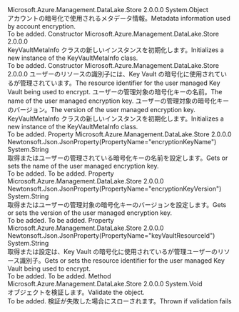 <Type Name="KeyVaultMetaInfo" FullName="Microsoft.Azure.Management.DataLake.Store.Models.KeyVaultMetaInfo">
  <TypeSignature Language="C#" Value="public class KeyVaultMetaInfo" />
  <TypeSignature Language="ILAsm" Value=".class public auto ansi beforefieldinit KeyVaultMetaInfo extends System.Object" />
  <TypeSignature Language="DocId" Value="T:Microsoft.Azure.Management.DataLake.Store.Models.KeyVaultMetaInfo" />
  <TypeSignature Language="VB.NET" Value="Public Class KeyVaultMetaInfo" />
  <TypeSignature Language="F#" Value="type KeyVaultMetaInfo = class" />
  <AssemblyInfo>
    <AssemblyName>Microsoft.Azure.Management.DataLake.Store</AssemblyName>
    <AssemblyVersion>2.0.0.0</AssemblyVersion>
  </AssemblyInfo>
  <Base>
    <BaseTypeName>System.Object</BaseTypeName>
  </Base>
  <Interfaces />
  <Docs>
    <summary>
            <span data-ttu-id="d11c9-101">アカウントの暗号化で使用されるメタデータ情報。</span><span class="sxs-lookup"><span data-stu-id="d11c9-101">Metadata information used by account encryption.</span></span>
            </summary>
    <remarks>To be added.</remarks>
  </Docs>
  <Members>
    <Member MemberName=".ctor">
      <MemberSignature Language="C#" Value="public KeyVaultMetaInfo ();" />
      <MemberSignature Language="ILAsm" Value=".method public hidebysig specialname rtspecialname instance void .ctor() cil managed" />
      <MemberSignature Language="DocId" Value="M:Microsoft.Azure.Management.DataLake.Store.Models.KeyVaultMetaInfo.#ctor" />
      <MemberSignature Language="VB.NET" Value="Public Sub New ()" />
      <MemberType>Constructor</MemberType>
      <AssemblyInfo>
        <AssemblyName>Microsoft.Azure.Management.DataLake.Store</AssemblyName>
        <AssemblyVersion>2.0.0.0</AssemblyVersion>
      </AssemblyInfo>
      <Parameters />
      <Docs>
        <summary>
            <span data-ttu-id="d11c9-102">KeyVaultMetaInfo クラスの新しいインスタンスを初期化します。</span><span class="sxs-lookup"><span data-stu-id="d11c9-102">Initializes a new instance of the KeyVaultMetaInfo class.</span></span>
            </summary>
        <remarks>To be added.</remarks>
      </Docs>
    </Member>
    <Member MemberName=".ctor">
      <MemberSignature Language="C#" Value="public KeyVaultMetaInfo (string keyVaultResourceId, string encryptionKeyName, string encryptionKeyVersion);" />
      <MemberSignature Language="ILAsm" Value=".method public hidebysig specialname rtspecialname instance void .ctor(string keyVaultResourceId, string encryptionKeyName, string encryptionKeyVersion) cil managed" />
      <MemberSignature Language="DocId" Value="M:Microsoft.Azure.Management.DataLake.Store.Models.KeyVaultMetaInfo.#ctor(System.String,System.String,System.String)" />
      <MemberSignature Language="VB.NET" Value="Public Sub New (keyVaultResourceId As String, encryptionKeyName As String, encryptionKeyVersion As String)" />
      <MemberSignature Language="F#" Value="new Microsoft.Azure.Management.DataLake.Store.Models.KeyVaultMetaInfo : string * string * string -&gt; Microsoft.Azure.Management.DataLake.Store.Models.KeyVaultMetaInfo" Usage="new Microsoft.Azure.Management.DataLake.Store.Models.KeyVaultMetaInfo (keyVaultResourceId, encryptionKeyName, encryptionKeyVersion)" />
      <MemberType>Constructor</MemberType>
      <AssemblyInfo>
        <AssemblyName>Microsoft.Azure.Management.DataLake.Store</AssemblyName>
        <AssemblyVersion>2.0.0.0</AssemblyVersion>
      </AssemblyInfo>
      <Parameters>
        <Parameter Name="keyVaultResourceId" Type="System.String" />
        <Parameter Name="encryptionKeyName" Type="System.String" />
        <Parameter Name="encryptionKeyVersion" Type="System.String" />
      </Parameters>
      <Docs>
        <param name="keyVaultResourceId"><span data-ttu-id="d11c9-103">ユーザーのリソースの識別子には、Key Vault の暗号化に使用されているが管理されています。</span><span class="sxs-lookup"><span data-stu-id="d11c9-103">The resource identifier for the user managed Key Vault being used to encrypt.</span></span></param>
        <param name="encryptionKeyName"><span data-ttu-id="d11c9-104">ユーザーの管理対象の暗号化キーの名前。</span><span class="sxs-lookup"><span data-stu-id="d11c9-104">The name of the user managed encryption key.</span></span></param>
        <param name="encryptionKeyVersion"><span data-ttu-id="d11c9-105">ユーザーの管理対象の暗号化キーのバージョン。</span><span class="sxs-lookup"><span data-stu-id="d11c9-105">The version of the user managed encryption key.</span></span></param>
        <summary>
            <span data-ttu-id="d11c9-106">KeyVaultMetaInfo クラスの新しいインスタンスを初期化します。</span><span class="sxs-lookup"><span data-stu-id="d11c9-106">Initializes a new instance of the KeyVaultMetaInfo class.</span></span>
            </summary>
        <remarks>To be added.</remarks>
      </Docs>
    </Member>
    <Member MemberName="EncryptionKeyName">
      <MemberSignature Language="C#" Value="public string EncryptionKeyName { get; set; }" />
      <MemberSignature Language="ILAsm" Value=".property instance string EncryptionKeyName" />
      <MemberSignature Language="DocId" Value="P:Microsoft.Azure.Management.DataLake.Store.Models.KeyVaultMetaInfo.EncryptionKeyName" />
      <MemberSignature Language="VB.NET" Value="Public Property EncryptionKeyName As String" />
      <MemberSignature Language="F#" Value="member this.EncryptionKeyName : string with get, set" Usage="Microsoft.Azure.Management.DataLake.Store.Models.KeyVaultMetaInfo.EncryptionKeyName" />
      <MemberType>Property</MemberType>
      <AssemblyInfo>
        <AssemblyName>Microsoft.Azure.Management.DataLake.Store</AssemblyName>
        <AssemblyVersion>2.0.0.0</AssemblyVersion>
      </AssemblyInfo>
      <Attributes>
        <Attribute>
          <AttributeName>Newtonsoft.Json.JsonProperty(PropertyName="encryptionKeyName")</AttributeName>
        </Attribute>
      </Attributes>
      <ReturnValue>
        <ReturnType>System.String</ReturnType>
      </ReturnValue>
      <Docs>
        <summary>
            <span data-ttu-id="d11c9-107">取得またはユーザーの管理されている暗号化キーの名前を設定します。</span><span class="sxs-lookup"><span data-stu-id="d11c9-107">Gets or sets the name of the user managed encryption key.</span></span>
            </summary>
        <value>To be added.</value>
        <remarks>To be added.</remarks>
      </Docs>
    </Member>
    <Member MemberName="EncryptionKeyVersion">
      <MemberSignature Language="C#" Value="public string EncryptionKeyVersion { get; set; }" />
      <MemberSignature Language="ILAsm" Value=".property instance string EncryptionKeyVersion" />
      <MemberSignature Language="DocId" Value="P:Microsoft.Azure.Management.DataLake.Store.Models.KeyVaultMetaInfo.EncryptionKeyVersion" />
      <MemberSignature Language="VB.NET" Value="Public Property EncryptionKeyVersion As String" />
      <MemberSignature Language="F#" Value="member this.EncryptionKeyVersion : string with get, set" Usage="Microsoft.Azure.Management.DataLake.Store.Models.KeyVaultMetaInfo.EncryptionKeyVersion" />
      <MemberType>Property</MemberType>
      <AssemblyInfo>
        <AssemblyName>Microsoft.Azure.Management.DataLake.Store</AssemblyName>
        <AssemblyVersion>2.0.0.0</AssemblyVersion>
      </AssemblyInfo>
      <Attributes>
        <Attribute>
          <AttributeName>Newtonsoft.Json.JsonProperty(PropertyName="encryptionKeyVersion")</AttributeName>
        </Attribute>
      </Attributes>
      <ReturnValue>
        <ReturnType>System.String</ReturnType>
      </ReturnValue>
      <Docs>
        <summary>
            <span data-ttu-id="d11c9-108">取得またはユーザーの管理対象の暗号化キーのバージョンを設定します。</span><span class="sxs-lookup"><span data-stu-id="d11c9-108">Gets or sets the version of the user managed encryption key.</span></span>
            </summary>
        <value>To be added.</value>
        <remarks>To be added.</remarks>
      </Docs>
    </Member>
    <Member MemberName="KeyVaultResourceId">
      <MemberSignature Language="C#" Value="public string KeyVaultResourceId { get; set; }" />
      <MemberSignature Language="ILAsm" Value=".property instance string KeyVaultResourceId" />
      <MemberSignature Language="DocId" Value="P:Microsoft.Azure.Management.DataLake.Store.Models.KeyVaultMetaInfo.KeyVaultResourceId" />
      <MemberSignature Language="VB.NET" Value="Public Property KeyVaultResourceId As String" />
      <MemberSignature Language="F#" Value="member this.KeyVaultResourceId : string with get, set" Usage="Microsoft.Azure.Management.DataLake.Store.Models.KeyVaultMetaInfo.KeyVaultResourceId" />
      <MemberType>Property</MemberType>
      <AssemblyInfo>
        <AssemblyName>Microsoft.Azure.Management.DataLake.Store</AssemblyName>
        <AssemblyVersion>2.0.0.0</AssemblyVersion>
      </AssemblyInfo>
      <Attributes>
        <Attribute>
          <AttributeName>Newtonsoft.Json.JsonProperty(PropertyName="keyVaultResourceId")</AttributeName>
        </Attribute>
      </Attributes>
      <ReturnValue>
        <ReturnType>System.String</ReturnType>
      </ReturnValue>
      <Docs>
        <summary>
            <span data-ttu-id="d11c9-109">取得または設定は、Key Vault の暗号化に使用されているが管理ユーザーのリソース識別子。</span><span class="sxs-lookup"><span data-stu-id="d11c9-109">Gets or sets the resource identifier for the user managed Key Vault being used to encrypt.</span></span>
            </summary>
        <value>To be added.</value>
        <remarks>To be added.</remarks>
      </Docs>
    </Member>
    <Member MemberName="Validate">
      <MemberSignature Language="C#" Value="public virtual void Validate ();" />
      <MemberSignature Language="ILAsm" Value=".method public hidebysig newslot virtual instance void Validate() cil managed" />
      <MemberSignature Language="DocId" Value="M:Microsoft.Azure.Management.DataLake.Store.Models.KeyVaultMetaInfo.Validate" />
      <MemberSignature Language="VB.NET" Value="Public Overridable Sub Validate ()" />
      <MemberSignature Language="F#" Value="abstract member Validate : unit -&gt; unit&#xA;override this.Validate : unit -&gt; unit" Usage="keyVaultMetaInfo.Validate " />
      <MemberType>Method</MemberType>
      <AssemblyInfo>
        <AssemblyName>Microsoft.Azure.Management.DataLake.Store</AssemblyName>
        <AssemblyVersion>2.0.0.0</AssemblyVersion>
      </AssemblyInfo>
      <ReturnValue>
        <ReturnType>System.Void</ReturnType>
      </ReturnValue>
      <Parameters />
      <Docs>
        <summary>
            <span data-ttu-id="d11c9-110">オブジェクトを検証します。</span><span class="sxs-lookup"><span data-stu-id="d11c9-110">Validate the object.</span></span>
            </summary>
        <remarks>To be added.</remarks>
        <exception cref="T:Microsoft.Rest.ValidationException">
            <span data-ttu-id="d11c9-111">検証が失敗した場合にスローされます。</span><span class="sxs-lookup"><span data-stu-id="d11c9-111">Thrown if validation fails</span></span>
            </exception>
      </Docs>
    </Member>
  </Members>
</Type>